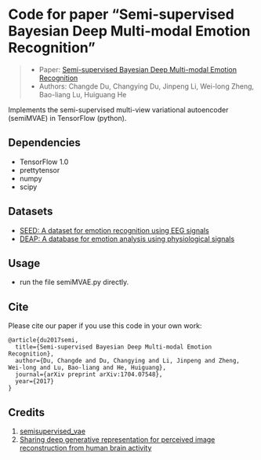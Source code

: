 # Code for paper “Semi-supervised Bayesian Deep Multi-modal Emotion Recognition”
> - Paper: [Semi-supervised Bayesian Deep Multi-modal Emotion Recognition](https://arxiv.org/abs/1704.07548)
> - Authors: Changde Du, Changying Du, Jinpeng Li, Wei-long Zheng, Bao-liang Lu, Huiguang He

Implements the semi-supervised multi-view variational autoencoder (semiMVAE) in TensorFlow (python).

## Dependencies

- TensorFlow 1.0
- prettytensor
- numpy
- scipy

## Datasets

- [SEED: A dataset for emotion recognition using EEG signals](http://bcmi.sjtu.edu.cn/~seed/index.html)
- [DEAP: A database for emotion analysis using physiological signals](http://www.eecs.qmul.ac.uk/mmv/datasets/deap/index.html)

## Usage

- run the file semiMVAE.py directly. 

## Cite

Please cite our paper if you use this code in your own work:

```
@article{du2017semi,
  title={Semi-supervised Bayesian Deep Multi-modal Emotion Recognition},
  author={Du, Changde and Du, Changying and Li, Jinpeng and Zheng, Wei-long and Lu, Bao-liang and He, Huiguang},
  journal={arXiv preprint arXiv:1704.07548},
  year={2017}
}
```

## Credits

1. [semisupervised_vae](https://github.com/saemundsson/semisupervised_vae)
2. [Sharing deep generative representation for perceived image reconstruction from human brain activity](https://arxiv.org/pdf/1704.07575.pdf)


